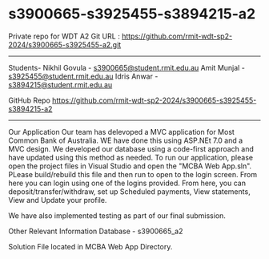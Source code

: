 # s3900665-s3925455-s3894215-a2
Private repo for WDT A2
Git URL : https://github.com/rmit-wdt-sp2-2024/s3900665-s3925455-a2.git

****************************************************
Students-
Nikhil Govula - s3900665@student.rmit.edu.au
Amit Munjal - s3925455@student.rmit.edu.au
Idris Anwar - s3894215@student.rmit.edu.au

GitHub Repo
https://github.com/rmit-wdt-sp2-2024/s3900665-s3925455-s3894215-a2

***************************************************

Our Application
Our team has delevoped a MVC application for Most Common Bank of Australia. WE have done this using ASP.NEt 7.0 and a MVC design. We developed our database using a code-first approach and have updated using this method as needed. To run our application, please open the project files in Visual Studio and open the "MCBA Web App.sln". PLease build/rebuild this file and then run to open to the login screen. From here you can login using one of the logins provided. From here, you can deposit/transfer/withdraw, set up Scheduled payments, View statements, View and Update your profile.

We have also implemented testing as part of our final submission.

Other Relevant Information
Database - s3900665_a2

Solution File located in MCBA Web App Directory.
